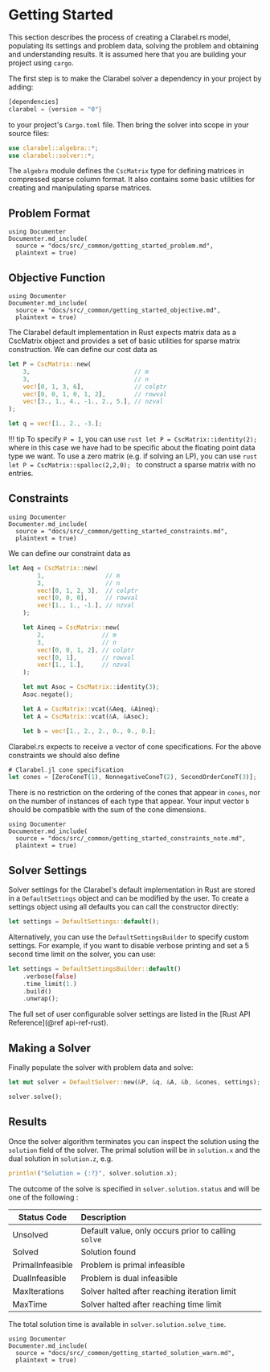 # Getting Started

This section describes the process of creating a Clarabel.rs model, populating its settings and problem data, solving the problem and obtaining and understanding results.   It is assumed here that you are building your project using `cargo`.

The first step is to make the Clarabel solver a dependency in your project by adding:

```rust
[dependencies]
clarabel = {version = "0"}
```

to your project's `Cargo.toml` file.    Then bring the solver into scope in your source files:

```rust
use clarabel::algebra::*;
use clarabel::solver::*;
```

The `algebra` module defines the `CscMatrix` type for defining matrices in compressed sparse column format.   It also contains some basic utilities for creating and manipulating sparse matrices.


## Problem Format

````@eval
using Documenter
Documenter.md_include(
  source = "docs/src/_common/getting_started_problem.md",
  plaintext = true)
````

## Objective Function
````@eval
using Documenter
Documenter.md_include(
  source = "docs/src/_common/getting_started_objective.md",
  plaintext = true)
````

The Clarabel default implementation in Rust expects matrix data as a CscMatrix object and provides a set of basic utilities for sparse matrix construction.   We can define our cost data as

```rust
let P = CscMatrix::new(
    3,                             // m
    3,                             // n
    vec![0, 1, 3, 6],              // colptr
    vec![0, 0, 1, 0, 1, 2],        // rowval
    vec![3., 1., 4., -1., 2., 5.], // nzval
);

let q = vec![1., 2., -3.];
```

!!! tip
    To specify `P = I`, you can use
    ```rust
    let P = CscMatrix::identity(2);
    ```
    where in this case we have had to be specific about the floating point data type we want.   To use a zero matrix (e.g. if solving an LP), you can use
    ```rust
    let P = CscMatrix::spalloc(2,2,0);
    ```
    to construct a sparse matrix with no entries.


## Constraints

````@eval
using Documenter
Documenter.md_include(
  source = "docs/src/_common/getting_started_constraints.md",
  plaintext = true)
````

We can define our constraint data as

```rust
let Aeq = CscMatrix::new(
        1,                 // m
        3,                 // n
        vec![0, 1, 2, 3],  // colptr
        vec![0, 0, 0],     // rowval
        vec![1., 1., -1.], // nzval
    );

    let Aineq = CscMatrix::new(
        2,                // m
        3,                // n
        vec![0, 0, 1, 2], // colptr
        vec![0, 1],       // rowval
        vec![1., 1.],     // nzval
    );

    let mut Asoc = CscMatrix::identity(3);
    Asoc.negate();

    let A = CscMatrix::vcat(&Aeq, &Aineq);
    let A = CscMatrix::vcat(&A, &Asoc);

    let b = vec![1., 2., 2., 0., 0., 0.];
```

Clarabel.rs expects to receive a vector of cone specifications.  For the above constraints we should also define
```rust
# Clarabel.jl cone specification
let cones = [ZeroConeT(1), NonnegativeConeT(2), SecondOrderConeT(3)];
```
There is no restriction on the ordering of the cones that appear
in `cones`, nor on the number of instances of each type that appear.
Your input vector `b` should be compatible with the sum of the cone dimensions.


````@eval
using Documenter
Documenter.md_include(
  source = "docs/src/_common/getting_started_constraints_note.md",
  plaintext = true)
````

## Solver Settings

Solver settings for the Clarabel's default implementation in Rust are stored in a `DefaultSettings` object and can be modified by the user. To create a settings object using all defaults you can call the constructor directly:

```rust
let settings = DefaultSettings::default();
```

Alternatively, you can use the `DefaultSettingsBuilder` to specify custom settings.   For example, if you want to disable verbose printing and set a 5 second time limit on the solver, you can use:

```rust
let settings = DefaultSettingsBuilder::default()
    .verbose(false)
    .time_limit(1.)
    .build()
    .unwrap();
```
The full set of user configurable solver settings are listed in the [Rust API Reference](@ref api-ref-rust).

## Making a Solver

Finally populate the solver with problem data and solve:

```rust
let mut solver = DefaultSolver::new(&P, &q, &A, &b, &cones, settings);

solver.solve();
```

## Results

Once the solver algorithm terminates you can inspect the solution using the `solution` field of the solver.   The primal solution will be in `solution.x` and the dual solution in `solution.z`, e.g.

```rust
println!("Solution = {:?}", solver.solution.x);
```

The outcome of the solve is specified in `solver.solution.status` and will be one of the following :

Status Code  | Description
---  | :---
Unsolved           |  Default value, only occurs prior to calling `solve`
Solved             |  Solution found
PrimalInfeasible   |  Problem is primal infeasible
DualInfeasible     |  Problem is dual infeasible
MaxIterations      |  Solver halted after reaching iteration limit
MaxTime            |  Solver halted after reaching time limit

The total solution time is available in `solver.solution.solve_time`.  

````@eval
using Documenter
Documenter.md_include(
  source = "docs/src/_common/getting_started_solution_warn.md",
  plaintext = true)
````
